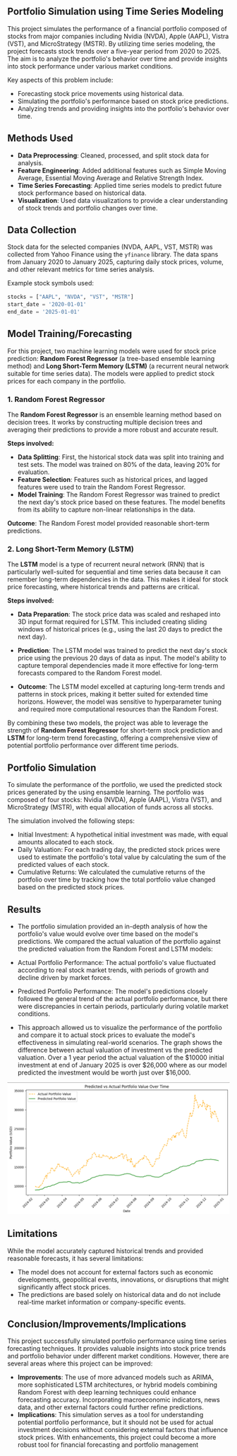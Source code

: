 ## Portfolio Simulation using Time Series Modeling
This project simulates the performance of a financial portfolio composed of stocks from major companies including Nvidia (NVDA), Apple (AAPL), Vistra (VST), and MicroStrategy (MSTR). By utilizing time series modeling, the project forecasts stock trends over a five-year period from 2020 to 2025. The aim is to analyze the portfolio's behavior over time and provide insights into stock performance under various market conditions.

Key aspects of this problem include:
- Forecasting stock price movements using historical data.
- Simulating the portfolio's performance based on stock price predictions.
- Analyzing trends and providing insights into the portfolio's behavior over time.

## Methods Used
- **Data Preprocessing**: Cleaned, processed, and split stock data for analysis.
- **Feature Engineering**: Added additional features such as Simple Moving Average, Essential Moving Average and Relative Strength Index.
- **Time Series Forecasting**: Applied time series models to predict future stock performance based on historical data.
- **Visualization**: Used data visualizations to provide a clear understanding of stock trends and portfolio changes over time.
  
## Data Collection
Stock data for the selected companies (NVDA, AAPL, VST, MSTR) was collected from Yahoo Finance using the `yfinance` library. The data spans from January 2020 to January 2025, capturing daily stock prices, volume, and other relevant metrics for time series analysis.

Example stock symbols used:
```python
stocks = ["AAPL", "NVDA", "VST", "MSTR"]
start_date = '2020-01-01'
end_date = '2025-01-01'
```
## Model Training/Forecasting
For this project, two machine learning models were used for stock price prediction: **Random Forest Regressor** (a tree-based ensemble learning method) and **Long Short-Term Memory (LSTM)** (a recurrent neural network suitable for time series data). The models were applied to predict stock prices for each company in the portfolio.

### 1. **Random Forest Regressor**
The **Random Forest Regressor** is an ensemble learning method based on decision trees. It works by constructing multiple decision trees and averaging their predictions to provide a more robust and accurate result.

**Steps involved:**
- **Data Splitting**: First, the historical stock data was split into training and test sets. The model was trained on 80% of the data, leaving 20% for evaluation.
- **Feature Selection**: Features such as historical prices, and lagged features were used to train the Random Forest Regressor.
- **Model Training**: The Random Forest Regressor was trained to predict the next day's stock price based on these features. The model benefits from its ability to capture non-linear relationships in the data.

**Outcome**: The Random Forest model provided reasonable short-term predictions.

### 2. **Long Short-Term Memory (LSTM)**
The **LSTM** model is a type of recurrent neural network (RNN) that is particularly well-suited for sequential and time series data because it can remember long-term dependencies in the data. This makes it ideal for stock price forecasting, where historical trends and patterns are critical.

**Steps involved:**
- **Data Preparation**: The stock price data was scaled and reshaped into 3D input format required for LSTM. This included creating sliding windows of historical prices (e.g., using the last 20 days to predict the next day).


- **Prediction**: The LSTM model was trained to predict the next day's stock price using the previous 20 days of data as input. The model's ability to capture temporal dependencies made it more effective for long-term forecasts compared to the Random Forest model.

- **Outcome**: The LSTM model excelled at capturing long-term trends and patterns in stock prices, making it better suited for extended time horizons. However, the model was sensitive to hyperparameter tuning and required more computational resources than the Random Forest.

By combining these two models, the project was able to leverage the strength of **Random Forest Regressor** for short-term stock prediction and **LSTM** for long-term trend forecasting, offering a comprehensive view of potential portfolio performance over different time periods.


## Portfolio Simulation
To simulate the performance of the portfolio, we used the predicted stock prices generated by the using ensamble learning. The portfolio was composed of four stocks: Nvidia (NVDA), Apple (AAPL), Vistra (VST), and MicroStrategy (MSTR), with equal allocation of funds across all stocks.

The simulation involved the following steps:
- Initial Investment: A hypothetical initial investment was made, with equal amounts allocated to each stock.
- Daily Valuation: For each trading day, the predicted stock prices were used to estimate the portfolio's total value by calculating the sum of the predicted values of each stock.
- Cumulative Returns: We calculated the cumulative returns of the portfolio over time by tracking how the total portfolio value changed based on the predicted stock prices.

## Results
- The portfolio simulation provided an in-depth analysis of how the portfolio's value would evolve over time based on the model's predictions. We compared the actual valuation of the portfolio against the predicted valuation from the Random Forest and LSTM models:

- Actual Portfolio Performance: The actual portfolio's value fluctuated according to real stock market trends, with periods of growth and decline driven by market forces.
- Predicted Portfolio Performance: The model's predictions closely followed the general trend of the actual portfolio performance, but there were discrepancies in certain periods, particularly during volatile market conditions.

- This approach allowed us to visualize the performance of the portfolio and compare it to actual stock prices to evaluate the model's effectiveness in simulating real-world scenarios. The graph shows the difference between actual valuation of investment vs the predicted valuation. Over a 1 year period the actual valuation of the $10000 initial investment at end of January 2025 is over $26,000 where as our model predicted the investment would be worth just over $16,000.

![Portfolio Simulation](/valuation.png)

## Limitations
While the model accurately captured historical trends and provided reasonable forecasts, it has several limitations:

- The model does not account for external factors such as economic developments, geopolitical events, innovations, or disruptions that might significantly affect stock prices.
- The predictions are based solely on historical data and do not include real-time market information or company-specific events.

## Conclusion/Improvements/Implications
This project successfully simulated portfolio performance using time series forecasting techniques. It provides valuable insights into stock price trends and portfolio behavior under different market conditions. However, there are several areas where this project can be improved:

- **Improvements**: The use of more advanced models such as ARIMA, more sophisticated LSTM architectures, or hybrid models combining Random Forest with deep learning techniques could enhance forecasting accuracy. Incorporating macroeconomic indicators, news data, and other external factors could further refine predictions.
- **Implications**: This simulation serves as a tool for understanding potential portfolio performance, but it should not be used for actual investment decisions without considering external factors that influence stock prices. With enhancements, this project could become a more robust tool for financial forecasting and portfolio management
